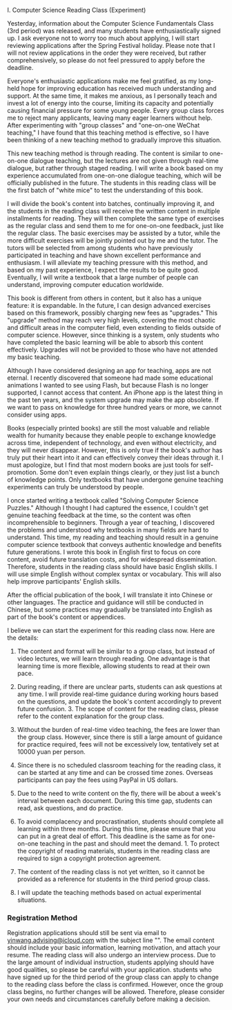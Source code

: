  I. Computer Science Reading Class (Experiment)

Yesterday, information about the Computer Science Fundamentals Class (3rd period) was released, and many students have enthusiastically signed up. I ask everyone not to worry too much about applying, I will start reviewing applications after the Spring Festival holiday. Please note that I will not review applications in the order they were received, but rather comprehensively, so please do not feel pressured to apply before the deadline.

Everyone's enthusiastic applications make me feel gratified, as my long-held hope for improving education has received much understanding and support. At the same time, it makes me anxious, as I personally teach and invest a lot of energy into the course, limiting its capacity and potentially causing financial pressure for some young people. Every group class forces me to reject many applicants, leaving many eager learners without help. After experimenting with "group classes" and "one-on-one WeChat teaching," I have found that this teaching method is effective, so I have been thinking of a new teaching method to gradually improve this situation.

This new teaching method is through reading. The content is similar to one-on-one dialogue teaching, but the lectures are not given through real-time dialogue, but rather through staged reading. I will write a book based on my experience accumulated from one-on-one dialogue teaching, which will be officially published in the future. The students in this reading class will be the first batch of "white mice" to test the understanding of this book.

I will divide the book's content into batches, continually improving it, and the students in the reading class will receive the written content in multiple installments for reading. They will then complete the same type of exercises as the regular class and send them to me for one-on-one feedback, just like the regular class. The basic exercises may be assisted by a tutor, while the more difficult exercises will be jointly pointed out by me and the tutor. The tutors will be selected from among students who have previously participated in teaching and have shown excellent performance and enthusiasm. I will alleviate my teaching pressure with this method, and based on my past experience, I expect the results to be quite good. Eventually, I will write a textbook that a large number of people can understand, improving computer education worldwide.

This book is different from others in content, but it also has a unique feature: it is expandable. In the future, I can design advanced exercises based on this framework, possibly charging new fees as "upgrades." This "upgrade" method may reach very high levels, covering the most chaotic and difficult areas in the computer field, even extending to fields outside of computer science. However, since thinking is a system, only students who have completed the basic learning will be able to absorb this content effectively. Upgrades will not be provided to those who have not attended my basic teaching.

Although I have considered designing an app for teaching, apps are not eternal. I recently discovered that someone had made some educational animations I wanted to see using Flash, but because Flash is no longer supported, I cannot access that content. An iPhone app is the latest thing in the past ten years, and the system upgrade may make the app obsolete. If we want to pass on knowledge for three hundred years or more, we cannot consider using apps.

Books (especially printed books) are still the most valuable and reliable wealth for humanity because they enable people to exchange knowledge across time, independent of technology, and even without electricity, and they will never disappear. However, this is only true if the book's author has truly put their heart into it and can effectively convey their ideas through it. I must apologize, but I find that most modern books are just tools for self-promotion. Some don't even explain things clearly, or they just list a bunch of knowledge points. Only textbooks that have undergone genuine teaching experiments can truly be understood by people.

I once started writing a textbook called "Solving Computer Science Puzzles." Although I thought I had captured the essence, I couldn't get genuine teaching feedback at the time, so the content was often incomprehensible to beginners. Through a year of teaching, I discovered the problems and understood why textbooks in many fields are hard to understand. This time, my reading and teaching should result in a genuine computer science textbook that conveys authentic knowledge and benefits future generations. I wrote this book in English first to focus on core content, avoid future translation costs, and for widespread dissemination. Therefore, students in the reading class should have basic English skills. I will use simple English without complex syntax or vocabulary. This will also help improve participants' English skills.

After the official publication of the book, I will translate it into Chinese or other languages. The practice and guidance will still be conducted in Chinese, but some practices may gradually be translated into English as part of the book's content or appendices.

I believe we can start the experiment for this reading class now. Here are the details:

1. The content and format will be similar to a group class, but instead of video lectures, we will learn through reading. One advantage is that learning time is more flexible, allowing students to read at their own pace.

2. During reading, if there are unclear parts, students can ask questions at any time. I will provide real-time guidance during working hours based on the questions, and update the book's content accordingly to prevent future confusion. 3. The scope of content for the reading class, please refer to the content explanation for the group class.

4. Without the burden of real-time video teaching, the fees are lower than the group class. However, since there is still a large amount of guidance for practice required, fees will not be excessively low, tentatively set at 10000 yuan per person.

5. Since there is no scheduled classroom teaching for the reading class, it can be started at any time and can be crossed time zones. Overseas participants can pay the fees using PayPal in US dollars.

6. Due to the need to write content on the fly, there will be about a week's interval between each document. During this time gap, students can read, ask questions, and do practice.

7. To avoid complacency and procrastination, students should complete all learning within three months. During this time, please ensure that you can put in a great deal of effort. This deadline is the same as for one-on-one teaching in the past and should meet the demand. 1. To protect the copyright of reading materials, students in the reading class are required to sign a copyright protection agreement.

2. The content of the reading class is not yet written, so it cannot be provided as a reference for students in the third period group class.

3. I will update the teaching methods based on actual experimental situations.

### Registration Method

Registration applications should still be sent via email to yinwang.advising@icloud.com with the subject line "<Computer Science Reading Class Registration>". The email content should include your basic information, learning motivation, and attach your resume. The reading class will also undergo an interview process. Due to the large amount of individual instruction, students applying should have good qualities, so please be careful with your application. students who have signed up for the third period of the group class can apply to change to the reading class before the class is confirmed. However, once the group class begins, no further changes will be allowed. Therefore, please consider your own needs and circumstances carefully before making a decision.